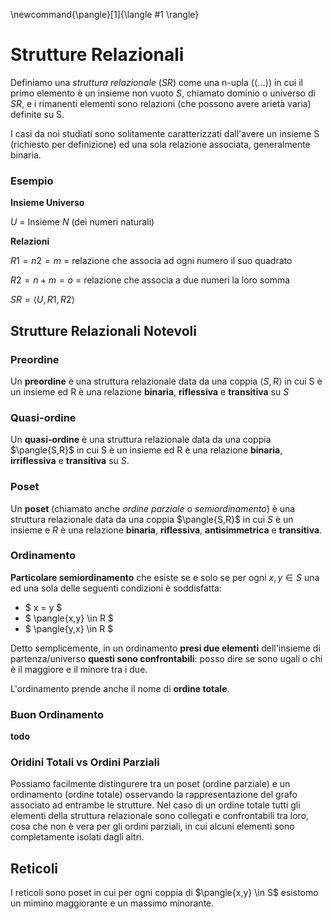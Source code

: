\newcommand{\pangle}[1]{\langle #1 \rangle}

# Strutture Relazionali

Definiamo una *struttura relazionale* ($SR$) come una n-upla ($\langle ... \rangle$) in cui il primo elemento è un insieme non vuoto $S$, chiamato dominio o universo di $SR$, e i rimanenti elementi sono relazioni (che possono avere arietà varia) definite su S.

I casi da noi studiati sono solitamente caratterizzati dall'avere un insieme S (richiesto per definizione) ed una sola relazione associata, generalmente binaria.

### Esempio

**Insieme Universo**

$U$ = Insieme $N$ (dei numeri naturali)

**Relazioni**

$R1 = n2=m$ = relazione che associa ad ogni numero il suo quadrato

$R2 = n+m=o$ = relazione che associa a due numeri la loro somma

$SR = \langle U, R1, R2 \rangle$

## Strutture Relazionali Notevoli

### Preordine

Un **preordine** è una struttura relazionale data da una coppia $\langle S,R \rangle$ in cui S è un insieme ed R è una relazione **binaria**, **riflessiva** e **transitiva** su $S$

### Quasi-ordine

Un **quasi-ordine** è una struttura relazionale data da una coppia $\pangle{S,R}$ in cui S è un insieme ed R è una relazione **binaria**, **irriflessiva** e **transitiva** su $S$. 

### Poset

Un **poset** (chiamato anche *ordine parziale* o *semiordinamento*) è una struttura relazionale data da una coppia $\pangle{S,R}$ in cui $S$ è un insieme e $R$ è una relazione **binaria**, **riflessiva**, **antisimmetrica** e **transitiva**.

### Ordinamento

**Particolare semiordinamento** che esiste se e solo se per ogni $x,y \in S$ una ed una sola delle seguenti condizioni è soddisfatta:

* $ x = y $
* $ \pangle{x,y} \in  R $
* $ \pangle{y,x} \in  R $

Detto semplicemente, in un ordinamento **presi due elementi** dell'insieme di partenza/universo **questi sono confrontabili**: posso dire se sono ugali o chi è il maggiore e il minore tra i due. 

L'ordinamento prende anche il nome di **ordine totale**. 

### Buon Ordinamento

**todo**
 
### Oridini Totali vs Ordini Parziali

Possiamo facilmente distingurere tra un poset (ordine parziale) e un ordinamento (ordine totale) osservando la rappresentazione del grafo associato ad entrambe le strutture. Nel caso di un ordine totale tutti gli elementi della struttura relazionale sono collegati e confrontabili tra loro, cosa che non è vera per gli ordini parziali, in cui alcuni elementi sono completamente isolati dagli altri.


## Reticoli

I reticoli sono poset in cui per ogni coppia di $\pangle{x,y} \in S$ esistomo un mimino maggiorante e un massimo minorante.

